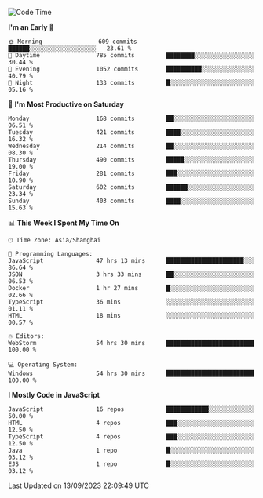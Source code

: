 <!--START_SECTION:waka-->
![Code Time](http://img.shields.io/badge/Code%20Time-2%2C667%20hrs%2054%20mins-blue)

**I'm an Early 🐤** 

```text
🌞 Morning                609 commits         ██████░░░░░░░░░░░░░░░░░░░   23.61 % 
🌆 Daytime                785 commits         ████████░░░░░░░░░░░░░░░░░   30.44 % 
🌃 Evening                1052 commits        ██████████░░░░░░░░░░░░░░░   40.79 % 
🌙 Night                  133 commits         █░░░░░░░░░░░░░░░░░░░░░░░░   05.16 % 
```
📅 **I'm Most Productive on Saturday** 

```text
Monday                   168 commits         ██░░░░░░░░░░░░░░░░░░░░░░░   06.51 % 
Tuesday                  421 commits         ████░░░░░░░░░░░░░░░░░░░░░   16.32 % 
Wednesday                214 commits         ██░░░░░░░░░░░░░░░░░░░░░░░   08.30 % 
Thursday                 490 commits         █████░░░░░░░░░░░░░░░░░░░░   19.00 % 
Friday                   281 commits         ███░░░░░░░░░░░░░░░░░░░░░░   10.90 % 
Saturday                 602 commits         ██████░░░░░░░░░░░░░░░░░░░   23.34 % 
Sunday                   403 commits         ████░░░░░░░░░░░░░░░░░░░░░   15.63 % 
```


📊 **This Week I Spent My Time On** 

```text
🕑︎ Time Zone: Asia/Shanghai

💬 Programming Languages: 
JavaScript               47 hrs 13 mins      ██████████████████████░░░   86.64 % 
JSON                     3 hrs 33 mins       ██░░░░░░░░░░░░░░░░░░░░░░░   06.53 % 
Docker                   1 hr 27 mins        █░░░░░░░░░░░░░░░░░░░░░░░░   02.66 % 
TypeScript               36 mins             ░░░░░░░░░░░░░░░░░░░░░░░░░   01.11 % 
HTML                     18 mins             ░░░░░░░░░░░░░░░░░░░░░░░░░   00.57 % 

🔥 Editors: 
WebStorm                 54 hrs 30 mins      █████████████████████████   100.00 % 

💻 Operating System: 
Windows                  54 hrs 30 mins      █████████████████████████   100.00 % 
```

**I Mostly Code in JavaScript** 

```text
JavaScript               16 repos            ████████████░░░░░░░░░░░░░   50.00 % 
HTML                     4 repos             ███░░░░░░░░░░░░░░░░░░░░░░   12.50 % 
TypeScript               4 repos             ███░░░░░░░░░░░░░░░░░░░░░░   12.50 % 
Java                     1 repo              █░░░░░░░░░░░░░░░░░░░░░░░░   03.12 % 
EJS                      1 repo              █░░░░░░░░░░░░░░░░░░░░░░░░   03.12 % 
```




 Last Updated on 13/09/2023 22:09:49 UTC
<!--END_SECTION:waka-->

<!--
**likaiqiang/likaiqiang** is a ✨ _special_ ✨ repository because its `README.md` (this file) appears on your GitHub profile.

Here are some ideas to get you started:

- 🔭 I’m currently working on ...
- 🌱 I’m currently learning ...
- 👯 I’m looking to collaborate on ...
- 🤔 I’m looking for help with ...
- 💬 Ask me about ...
- 📫 How to reach me: ...
- 😄 Pronouns: ...
- ⚡ Fun fact: ...
-->
